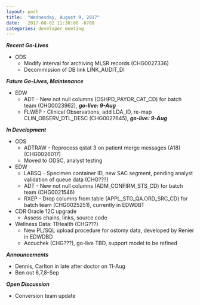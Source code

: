 ```yaml
---
layout: post
title:  "Wednesday, August 9, 2017"
date:   2017-08-02 11:30:00 -0700
categories: developer meeting
---
```

**_Recent Go-Lives_**
* ODS
	* Modify interval for archiving MLSR records (CHG0027336)
	* Decommission of DB link LINK_AUDIT_DI

**_Future Go-Lives, Maintenance_**
* EDW
	* ADT - New not null columns (OSHPD_PAYOR_CAT_CD) for batch team (CHG0023962), **_go-live: 9-Aug_**
	* FLWEP - Clinical Observations, add LDA_ID, re-map CLIN_OBSERV_DTL_DESC (CHG0027645), **_go-live: 9-Aug_**
  
**_In Development_**
* ODS
	* ADTRAW - Reprocess qstat 3 on patient merge messages (A18) (CHG0026017)
	* Moved to ODSC, analyst testing
* EDW
	* LABSQ - Specimen container ID, new SAC segment, pending analyst validation of queue data (CHG???)
	* ADT -  New not null columns (ADM_CONFIRM_STS_CD) for batch team (CHG0021546)
	* RXEP - Drop columns from table (APPL_STG_QA.ORD_SRC_CD) for batch team (CHG0025251), currently in EDWDBT
* CDR Oracle 12C upgrade
	* Assess chains, links, source code
* Wellness Data: 11Health (CHG???)
	* New PL/SQL upload procedure for ostomy data, developed by Renier in EDWDBD
	* Accuchek (CHG???), go-live TBD, support model to be refined

**_Announcements_**
* Dennis, Carlton in late after doctor on 11-Aug
* Ben out 6,7,8-Sep

**_Open Discussion_**
* Conversion team update
